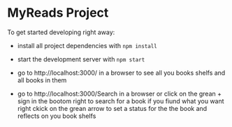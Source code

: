 # MyReads Project


To get started developing right away:

- install all project dependencies with `npm install`
- start the development server with `npm start`

- go to http://localhost:3000/ in a browser to see all you books shelfs and all books in them
- go to http://localhost:3000/Search in a browser or click on the grean + sign in the bootom right to search for a book if you fiund what you want right ckick on the grean arrow to set a status for the the book and reflects on you book shelfs 


